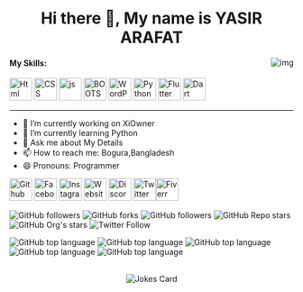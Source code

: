 
<h1 align="center"> Hi there 👋, My name is YASIR ARAFAT</h1>


<img align="right" src="https://user-images.githubusercontent.com/96917595/153999700-d4d968db-f3d6-4e27-b1a9-a21264e36eab.png" alt="img">

<h4><b>My Skills:</b></h4>





[<img src='https://user-images.githubusercontent.com/96917595/152837779-2ec60249-35ab-4499-8424-0f1474cdfc85.svg' alt='Html' height='40'>](https://en.wikipedia.org/wiki/HTML)  [<img src='https://user-images.githubusercontent.com/96917595/152838083-82733425-fa7b-4939-b890-201a8a3266fe.svg' alt='CSS' height='40'>](https://en.wikipedia.org/wiki/CSS)  [<img src='https://user-images.githubusercontent.com/96917595/152838388-f756e45c-82f1-434d-802c-292668284c6c.svg' alt='js' height='40'>](https://en.wikipedia.org/wiki/JavaScript)  [<img src='https://user-images.githubusercontent.com/96917595/152838685-215a5119-77ae-4a1e-bf89-13d05c921e98.svg' alt='BOOTSTRAP' height='40'>](https://en.wikipedia.org/wiki/Bootstrap_(front-end_framework))  [<img src='https://user-images.githubusercontent.com/96917595/152838976-d7a81ec0-702a-4c0e-9492-cc9989f55174.svg' alt='WordPress' height='40'>](https://en.wikipedia.org/wiki/WordPress)  [<img src='https://user-images.githubusercontent.com/96917595/152839303-3945d867-5edd-4ac7-ad00-512b40cacc6b.svg' alt='Python' height='40'>](https://en.wikipedia.org/wiki/Python_(programming_language))  [<img src='https://user-images.githubusercontent.com/96917595/152839536-067a3094-1c7a-44a7-b0a6-7b8bc05594d7.svg' alt='Flutter' height='40'>](https://en.wikipedia.org/wiki/Flutter_(software))  [<img src='https://user-images.githubusercontent.com/96917595/152839777-f5aba2d5-6ecf-4e2d-b0ae-69cd2cead7bf.svg' alt='Dart' height='40'>](https://en.wikipedia.org/wiki/Dart_(programming_language))

- - - - - - - - - - - - - - - - - - - - - - - - - - - - - - - - - - - - - - - - - - - - - - - - - - - - - - - - - - - - - - 
- 🔭 I’m currently working on XiOwner 
- 🌱 I’m currently learning Python 
- 💬 Ask me about My Details 
- 📫 How to reach me: Bogura,Bangladesh 
- 😄 Pronouns: Programmer 




[<img src='https://user-images.githubusercontent.com/96917595/153748797-e8226337-756e-4878-bc6b-1540de28017f.svg' alt='Github' height='40'>](https://github.com/proarafat)  [<img src='https://user-images.githubusercontent.com/96917595/153748687-a2af1e4f-22e0-4226-bae8-6c11451973aa.svg' alt='Facebook' height='40'>](https://www.facebook.com/prodevarafat)  [<img src='https://user-images.githubusercontent.com/96917595/153748616-4ac789a7-80e5-4b1f-8069-fa3046fbe017.svg' alt='Instagram' height='40'>](https://www.instagram.com/devproarafat/)  [<img src='https://user-images.githubusercontent.com/96917595/153748557-130749e2-9474-4099-a44b-0ef81985c011.svg' alt='Website' height='40'>](https://arafat.xiowner.com)  [<img src='https://user-images.githubusercontent.com/96917595/153748506-91b88e03-3127-4e97-a8bc-556e92f7f0c8.svg' alt='Discord' height='40'>](https://discord.gg/F7cA7BnW5V)   [<img src='https://user-images.githubusercontent.com/96917595/153748401-fdd021a2-ba54-4bb8-a04c-01a4ec87329b.svg' alt='Twitter' height='40'>](https://twitter.com/devproarafat)[<img src='https://user-images.githubusercontent.com/96917595/153748959-843260c4-bf62-4300-a060-07a21368588a.png' alt='Fiverr' height='40'>](https://www.fiverr.com/bdpro13495)

<img alt="GitHub followers" src="https://img.shields.io/github/followers/proarafat?style=social"> <img alt="GitHub forks" src="https://img.shields.io/github/forks/proarafat/host?style=social"> <img alt="GitHub followers" src="https://img.shields.io/github/followers/proarafat?style=social"> <img alt="GitHub Repo stars" src="https://img.shields.io/github/stars/proarafat/host?style=social"> <img alt="GitHub Org's stars" src="https://img.shields.io/github/stars/proarafat?style=social"> <img alt="Twitter Follow" src="https://img.shields.io/twitter/follow/devproarafat?style=social">

<img alt="GitHub top language" src="https://img.shields.io/github/languages/top/proarafat/host"> <img alt="GitHub top language" src="https://img.shields.io/github/languages/top/proarafat/surprise-prank-python"> <img alt="GitHub top language" src="https://img.shields.io/github/languages/top/inmahi/Medical-app"> <img alt="GitHub top language" src="https://img.shields.io/github/languages/top/inmahi/Minesweeper"> <img alt="GitHub top language" src="https://img.shields.io/github/languages/top/inmahi/RaffleUp"><br><br><p text align="center">
![Jokes Card](https://readme-jokes.vercel.app/api)</p>
